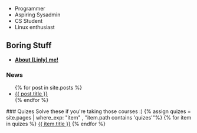 - Programmer 
- Aspiring Sysadmin 
- CS Student
- Linux enthusiast 


## Boring Stuff  

- **[About (Linly) me!](https://linlyboi.github.io/about)**



### News 

<ul>
  {% for post in site.posts %}
    <li>
      <a href="{{ post.url }}">{{ post.title }}</a>
    </li>
  {% endfor %}
</ul>
### Quizes
Solve these if you're taking those courses :)
{% assign quizes = site.pages | where_exp: "item" , "item.path contains 'quizes'"%}
{% for item in quizes %}
  <a href="{{ item.url }}">{{ item.title }}</a>
{% endfor %}
